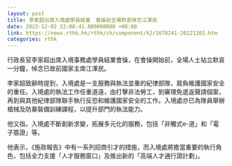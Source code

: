 ```yaml
---
layout: post
title: 李家超出席入境處學員結業　會操前全場默哀悼念江澤民
date: 2022-12-02 23:08:41.000000000 +08:00
link: https://news.rthk.hk/rthk/ch/component/k2/1678241-20221202.htm
categories: rthk
---
```


行政長官李家超出席入境事務處學員結業會操，在會操開始前，全場人士站立默哀一分鐘，悼念已故前國家主席江澤民。

李家超致辭時提到，入境處是一支服務與執法並重的紀律部隊，肩負維護國家安全的重任。入境處的執法工作任重道遠，由打擊非法勞工，到審理免遣返聲請個案，再到與其他紀律部隊聯手執行反恐和維護國家安全的工作。入境處亦已為隊員舉辦槍械及防暴裝備訓練課程，以提升部門的執法能力。

他又指，入境處不斷創新求變，拓展多元化的服務，包括「非觸式e-道」和「電子簽證」等。

他表示，《施政報告》中有一系列招商引才的措施，而入境處將擔當重要的執行角色，包括全力支援「人才服務窗口」及推出新的「高端人才通行證計劃」。
